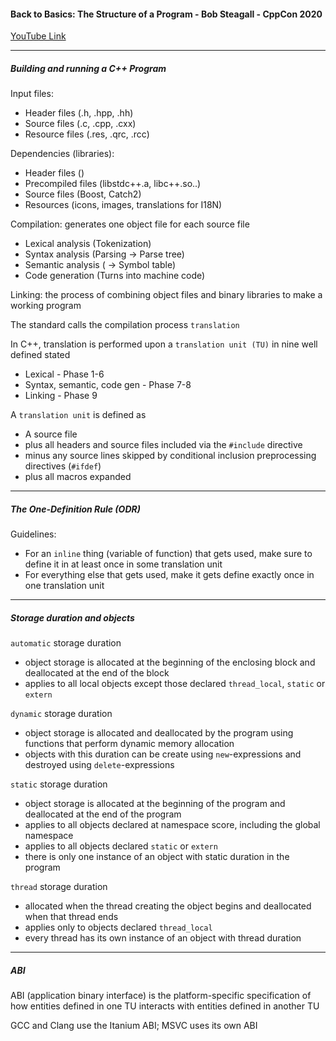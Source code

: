 #### Back to Basics: The Structure of a Program - Bob Steagall - CppCon 2020

[YouTube Link](https://www.youtube.com/watch?v=3KoXeegncrs)

---
##### Building and running a C++ Program

Input files:

* Header files (.h, .hpp, .hh)
* Source files (.c, .cpp, .cxx)
* Resource files (.res, .qrc, .rcc)

Dependencies (libraries):

* Header files (<vector>)
* Precompiled files (libstdc++.a, libc++.so..)
* Source files (Boost, Catch2)
* Resources (icons, images, translations for I18N)

Compilation: generates one object file for each source file

* Lexical analysis (Tokenization)
* Syntax analysis (Parsing -> Parse tree)
* Semantic analysis ( -> Symbol table)
* Code generation (Turns into machine code)

Linking: the process of combining object files and binary libraries to make a working program

The standard calls the compilation process `translation`

In C++, translation is performed upon a `translation unit (TU)` in nine well defined stated
* Lexical - Phase 1-6
* Syntax, semantic, code gen - Phase 7-8
* Linking - Phase 9

A `translation unit` is defined as
* A source file
* plus all headers and source files included via the `#include` directive
* minus any source lines skipped by conditional inclusion preprocessing directives (`#ifdef`)
* plus all macros expanded

---
##### The One-Definition Rule (ODR)
Guidelines:
* For an `inline` thing (variable of function) that gets used, make sure to define it in at least once in some translation unit
* For everything else that gets used, make it gets define exactly once in one translation unit

---
##### Storage duration and objects
`automatic` storage duration
* object storage is allocated at the beginning of the enclosing block and deallocated at the end of the block
* applies to all local objects except those declared `thread_local`, `static` or `extern`

`dynamic` storage duration
* object storage is allocated and deallocated by the program using functions that perform dynamic memory allocation
* objects with this duration can be create using `new`-expressions and destroyed using `delete`-expressions

`static` storage duration
* object storage is allocated at the beginning of the program and deallocated at the end of the program
* applies to all objects declared at namespace score, including the global namespace
* applies to all objects declared `static` or `extern`
* there is only one instance of an object with static duration in the program

`thread` storage duration
* allocated when the thread creating the object begins and deallocated when that thread ends
* applies only to objects declared `thread_local`
* every thread has its own instance of an object with thread duration

---
##### ABI
ABI (application binary interface) is the platform-specific specification of how entities defined in one TU interacts with entities defined in another TU

GCC and Clang use the Itanium ABI; MSVC uses its own ABI
